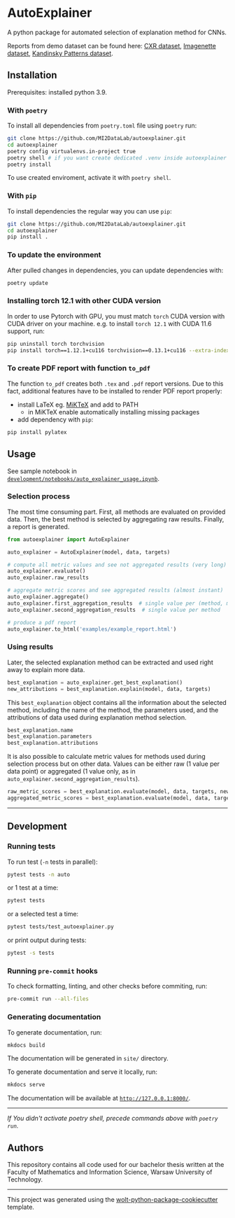 # AutoExplainer

A python package for automated selection of explanation method for CNNs.

Reports from demo dataset can be found here: [CXR dataset](https://github.com/MI2DataLab/autoexplainer/blob/main/demo_results/CXR_dataset/cxr_report.html), [Imagenette dataset](https://github.com/MI2DataLab/autoexplainer/blob/main/demo_results/Imagenette_dataset/imagenette_report.html), [Kandinsky Patterns dataset](https://github.com/MI2DataLab/autoexplainer/blob/main/demo_results/Kandinsky_dataset/kandinsky_patterns_report.html).

## Installation
Prerequisites: installed python 3.9.

### With `poetry`
To install all dependencies from `poetry.toml` file using `poetry` run:
```sh
git clone https://github.com/MI2DataLab/autoexplainer.git
cd autoexplainer
poetry config virtualenvs.in-project true
poetry shell # if you want create dedicated .venv inside autoexplainer
poetry install
```
To use created enviroment, activate it with `poetry shell`.

### With `pip`
To install dependencies the regular way you can use `pip`:
```sh
git clone https://github.com/MI2DataLab/autoexplainer.git
cd autoexplainer
pip install .
```

### To update the environment
After pulled changes in dependencies, you can update dependencies with:
```sh
poetry update
```

### Installing torch 12.1 with other CUDA version
In order to use Pytorch with GPU, you must match `torch` CUDA version with CUDA driver on your machine.
e.g. to install `torch 12.1` with CUDA 11.6 support, run:
```sh
pip uninstall torch torchvision
pip install torch==1.12.1+cu116 torchvision==0.13.1+cu116 --extra-index-url https://download.pytorch.org/whl/cu116
```

### To create PDF report with function `to_pdf`
The function `to_pdf` creates both `.tex` and `.pdf` report versions. Due to this fact, additional features have to be installed to render PDF report properly:
* install LaTeX eg. [MiKTeX](https://miktex.org/) and add to PATH
  * in MiKTeX enable automatically installing missing packages
* add dependency with `pip`:
```sh
pip install pylatex
```

## Usage

See sample notebook in [`development/notebooks/auto_explainer_usage.ipynb`](https://github.com/MI2DataLab/autoexplainer/blob/main/development/notebooks/auto_explainer_usage.ipynb).

### Selection process

The most time consuming part. First, all methods are evaluated on provided data. Then, the best method is selected by aggregating raw results. Finally, a report is generated.

```python
from autoexplainer import AutoExplainer

auto_explainer = AutoExplainer(model, data, targets)

# compute all metric values and see not aggregated results (very long)
auto_explainer.evaluate()
auto_explainer.raw_results

# aggregate metric scores and see aggregated results (almost instant)
auto_explainer.aggregate()
auto_explainer.first_aggregation_results  # single value per (method, metric) pair
auto_explainer.second_aggregation_results  # single value per method

# produce a pdf report
auto_explainer.to_html('examples/example_report.html')
```

### Using results

Later, the selected explanation method can be extracted and used right away to explain more data.
```python
best_explanation = auto_explainer.get_best_explanation()
new_attributions = best_explanation.explain(model, data, targets)
```
This `best_explanation` object contains all the information about the selected method, including the name of the method, the parameters used, and the attributions of data used during explanation method selection.

```python
best_explanation.name
best_explanation.parameters
best_explanation.attributions
```
It is also possible to calculate metric values for methods used during selection process but on other data. Values can be either raw (1 value per data point) or aggregated (1 value only, as in `auto_explainer.second_aggregation_results`).
```python
raw_metric_scores = best_explanation.evaluate(model, data, targets, new_attributions)
aggregated_metric_scores = best_explanation.evaluate(model, data, targets, attributions, aggregate=True)

```

---

## Development

### Running tests
To run test (`-n` tests in parallel):
```sh
pytest tests -n auto
```
or 1 test at a time:
```sh
pytest tests
```
or a selected test a time:
```sh
pytest tests/test_autoexplainer.py
```
or print output during tests:
```sh
pytest -s tests
```

### Running `pre-commit` hooks
To check formatting, linting, and other checks before commiting, run:
```sh
pre-commit run --all-files
```

### Generating documentation
To generate documentation, run:
```sh
mkdocs build
```
The documentation will be generated in `site/` directory.

To generate documentation and serve it locally, run:
```sh
mkdocs serve
```
The documentation will be available at [`http://127.0.0.1:8000/`](http://127.0.0.1:8000/).

---
*If You didn't activate poetry shell, precede commands above with `poetry run`.*

## Authors
This repository contains all code used for our bachelor thesis written at the Faculty of Mathematics and Information Science, Warsaw University of Technology.

---

This project was generated using the [wolt-python-package-cookiecutter](https://github.com/woltapp/wolt-python-package-cookiecutter) template.

